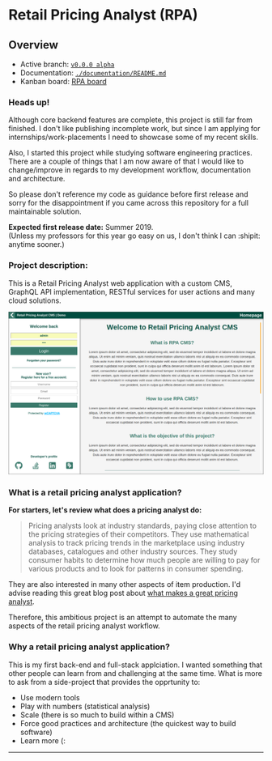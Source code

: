 Retail Pricing Analyst (RPA)
================================================================================
Overview
--------------------------------------------------------------------------------

- Active branch: [`v0.0.0 alpha`](./U-ways/RPA/tree/0.0.0)
- Documentation: [`./documentation/README.md`](./documentation/README.md)
- Kanban board:  [RPA board](./U-ways/RPA/projects/1)

### Heads up!
Although core backend features are complete, this project is still far from finished. I don't like publishing incomplete work, but since I am applying for internships/work-placements I need to showcase some of my recent skills.

Also, I started this project while studying software engineering practices. There are a couple of things that I am now aware of that I would like to change/improve in regards to my development workflow, documentation and architecture.

So please don't reference my code as guidance before first release and sorry for the disappointment if you came across this repository for a full maintainable solution.

**Expected first release date:** Summer 2019. 
<br>(Unless my professors for this year go easy on us, I don't think I can :shipit: anytime sooner.)


### Project description:
This is a Retail Pricing Analyst web application with a custom CMS, GraphQL API implementation, RESTful services for user actions and many cloud solutions.

![screenshot of landing page](./documentation/images/landingPage.png)

### What is a retail pricing analyst application?
**For starters, let's review what does a pricing analyst do:**

> Pricing analysts look at industry standards, paying close attention to the pricing strategies of their competitors. They use mathematical analysis to track pricing trends in the marketplace using industry databases, catalogues and other industry sources. They study consumer habits to determine how much people are willing to pay for various products and to look for patterns in consumer spending.

They are also interested in many other aspects of item production. I'd advise reading this great blog post about [what makes a great pricing analyst][1].

Therefore, this ambitious project is an attempt to automate the many aspects of the retail pricing analyst workflow.


### Why a retail pricing analyst application?
This is my first back-end and full-stack applciation. I wanted something that other people can learn from and challenging at the same time. What is more to ask from a side-project that provides the opprtunity to:

- Use modern tools
- Play with numbers (statistical analysis)
- Scale (there is so much to build within a CMS)
- Force good practices and architecture (the quickest way to build software)
- Learn more (:

________________________________________________________________________________

[1]:https://blog.blackcurve.com/what-makes-a-great-pricing-analyst